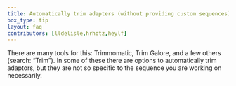```yaml
---
title: Automatically trim adapters (without providing custom sequences)
box_type: tip
layout: faq
contributors: [lldelisle,hrhotz,heylf]
---
```


There are many tools for this: Trimmomatic, Trim Galore, and a few others (search: “Trim”).
In some of these there are options to automatically trim adaptors, but they are not so specific to the sequence you are working on necessarily.






